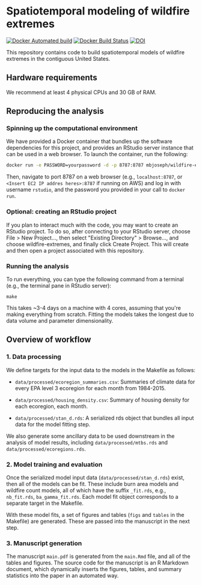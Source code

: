 # Spatiotemporal modeling of wildfire extremes

[![Docker Automated build](https://img.shields.io/docker/automated/mbjoseph/wildfire-extremes.svg)](https://hub.docker.com/r/mbjoseph/wildfire-extremes/)
[![Docker Build Status](https://img.shields.io/docker/build/mbjoseph/wildfire-extremes.svg)](https://hub.docker.com/r/mbjoseph/wildfire-extremes/)
[![DOI](https://zenodo.org/badge/64492265.svg)](https://zenodo.org/badge/latestdoi/64492265)

This repository contains code to build spatiotemporal models of wildfire extremes in the contiguous United States. 

## Hardware requirements

We recommend at least 4 physical CPUs and 30 GB of RAM. 

## Reproducing the analysis

### Spinning up the computational environment

We have provided a Docker container that bundles up the software dependencies 
for this project, and provides an RStudio server instance that can be used in a 
web browser. 
To launch the container, run the following:

```bash
docker run -e PASSWORD=yourpassword -d -p 8787:8787 mbjoseph/wildfire-extremes
```

Then, navigate to port 8787 on a web browser (e.g., `localhost:8787`, or 
`<Insert EC2 IP addres heres>:8787` if running on AWS) and log in 
with username `rstudio`, and the password you provided in your call to `docker run`. 

### Optional: creating an RStudio project

If you plan to interact much with the code, you may want to create an RStudio 
project. 
To do so, after connecting to your RStudio server, choose 
File > New Project..., then select "Existing Directory" > Browse..., and 
choose wildfire-extremes, and finally click Create Project. 
This will create and then open a project associated with this repository.

### Running the analysis

To run everything, you can type the following command from a terminal 
(e.g., the terminal pane in RStudio server): 

```
make
```

This takes ~3-4 days on a machine with 4 cores, assuming that you're making
everything from scratch. 
Fitting the models takes the longest due to data volume and parameter 
dimensionality. 

## Overview of workflow

### 1. Data processing 

We define targets for the input data to the models in the Makefile as follows: 

- `data/processed/ecoregion_summaries.csv`: Summaries of climate data for every 
EPA level 3 ecoregion for each month from 1984-2015. 

- `data/processed/housing_density.csv`: Summary of housing density for each 
ecoregion, each month. 

- `data/processed/stan_d.rds`: A serialized rds object that bundles all input 
data for the model fitting step.

We also generate some ancillary data to be used downstream in the analysis of 
model results, including `data/processed/mtbs.rds` and 
`data/processed/ecoregions.rds`.


### 2. Model training and evaluation

Once the serialized model input data (`data/processed/stan_d.rds`) exist, then
all of the models can be fit. 
These include burn area models and wildfire count models, all of which have
the suffix `_fit.rds`, e.g., `nb_fit.rds`, `ba_gamma_fit.rds`.
Each model fit object corresponds to a separate target in the Makefile. 

With these model fits, a set of figures and tables (`figs` and `tables` in
the Makefile) are generated. 
These are passed into the manuscript in the next step.

### 3. Manuscript generation

The manuscript `main.pdf` is generated from the `main.Rmd` file, and all of the 
tables and figures. 
The source code for the manuscript is an R Markdown document, which dynamically 
inserts the figures, tables, and summary statistics into the paper in an 
automated way. 
